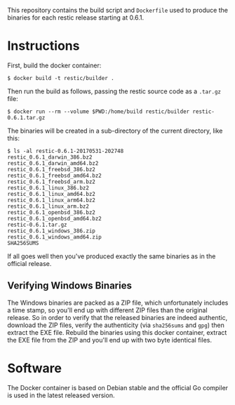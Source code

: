 This repository contains the build script and `Dockerfile` used to produce the
binaries for each restic release starting at 0.6.1.

Instructions
============

First, build the docker container:

    $ docker build -t restic/builder .

Then run the build as follows, passing the restic source code as a `.tar.gz` file:

    $ docker run --rm --volume $PWD:/home/build restic/builder restic-0.6.1.tar.gz

The binaries will be created in a sub-directory of the current directory, like this:

    $ ls -al restic-0.6.1-20170531-202748
    restic_0.6.1_darwin_386.bz2
    restic_0.6.1_darwin_amd64.bz2
    restic_0.6.1_freebsd_386.bz2
    restic_0.6.1_freebsd_amd64.bz2
    restic_0.6.1_freebsd_arm.bz2
    restic_0.6.1_linux_386.bz2
    restic_0.6.1_linux_amd64.bz2
    restic_0.6.1_linux_arm64.bz2
    restic_0.6.1_linux_arm.bz2
    restic_0.6.1_openbsd_386.bz2
    restic_0.6.1_openbsd_amd64.bz2
    restic-0.6.1.tar.gz
    restic_0.6.1_windows_386.zip
    restic_0.6.1_windows_amd64.zip
    SHA256SUMS

If all goes well then you've produced exactly the same binaries as in the official release.

Verifying Windows Binaries
--------------------------

The Windows binaries are packed as a ZIP file, which unfortunately includes a
time stamp, so you'll end up with different ZIP files than the original
release. So in order to verify that the released binaries are indeed authentic,
download the ZIP files, verify the authenticity (via `sha256sums` and `gpg`)
then extract the EXE file. Rebuild the binaries using this docker container,
extract the EXE file from the ZIP and you'll end up with two byte identical
files.

Software
========

The Docker container is based on Debian stable and the official Go compiler is
used in the latest released version.

